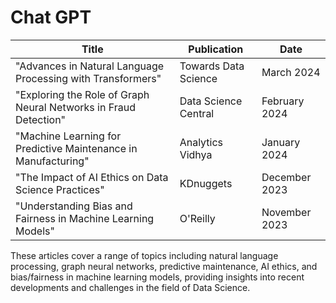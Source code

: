 # Chat GPT

| Title                                                     | Publication         | Date       |
|-----------------------------------------------------------|---------------------|------------|
| "Advances in Natural Language Processing with Transformers" | Towards Data Science | March 2024 |
| "Exploring the Role of Graph Neural Networks in Fraud Detection" | Data Science Central | February 2024 |
| "Machine Learning for Predictive Maintenance in Manufacturing" | Analytics Vidhya    | January 2024 |
| "The Impact of AI Ethics on Data Science Practices"         | KDnuggets           | December 2023 |
| "Understanding Bias and Fairness in Machine Learning Models" | O'Reilly            | November 2023 |

These articles cover a range of topics including natural language processing, graph neural networks, predictive maintenance, AI ethics, and bias/fairness in machine learning models, providing insights into recent developments and challenges in the field of Data Science.
